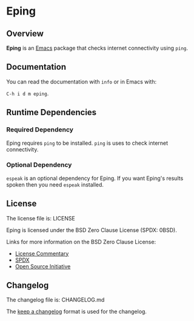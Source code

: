 # Eping

## Overview

**Eping** is an [Emacs][emacs] package that checks internet
connectivity using `ping`.

[emacs]: <https://www.gnu.org/software/emacs/>

## Documentation

You can read the documentation with `info` or in Emacs with:

`C-h i d m eping`.

## Runtime Dependencies

### Required Dependency

Eping requires `ping` to be installed.  `ping` is uses to check
internet connectivity.

### Optional Dependency

`espeak` is an optional dependency for Eping.  If you want Eping's
results spoken then you need `espeak` installed.

## License

The license file is: LICENSE

Eping is licensed under the BSD Zero Clause License (SPDX: 0BSD).

Links for more information on the BSD Zero Clause License:

- [License Commentary][landley]
- [SPDX][spdx]
- [Open Source Initiative][osi]

[landley]: <https://web.archive.org/web/20200909121328/https://landley.net/toybox/license.html>
[spdx]: <https://web.archive.org/web/20200909121345/https://spdx.org/licenses/0BSD.html>
[osi]: <https://web.archive.org/web/20200923194052/https://opensource.org/licenses/0BSD>

## Changelog

The changelog file is: CHANGELOG.md

The [keep a changelog][changelog] format is used for the changelog.

[changelog]: <https://web.archive.org/web/20201004165239/https://keepachangelog.com/en/1.0.0/>
